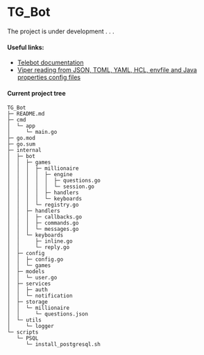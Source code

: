 # TG_Bot
The project is under development . . .
#### Useful links:
- [Telebot documentation](https://godoc.org/gopkg.in/telebot.v3)
- [Viper reading from JSON, TOML, YAML, HCL, envfile and Java properties config files](https://github.com/spf13/viper/tree/master)

#### Current project tree
```
TG_Bot
├─ README.md
├─ cmd
│  └─ app
│     └─ main.go
├─ go.mod
├─ go.sum
├─ internal
│  ├─ bot
│  │  ├─ games
│  │  │  ├─ millionaire
│  │  │  │  ├─ engine
│  │  │  │  │  ├─ questions.go
│  │  │  │  │  └─ session.go
│  │  │  │  ├─ handlers
│  │  │  │  └─ keyboards
│  │  │  └─ registry.go
│  │  ├─ handlers
│  │  │  ├─ callbacks.go
│  │  │  ├─ commands.go
│  │  │  └─ messages.go
│  │  └─ keyboards
│  │     ├─ inline.go
│  │     └─ reply.go
│  ├─ config
│  │  ├─ config.go
│  │  └─ games
│  ├─ models
│  │  └─ user.go
│  ├─ services
│  │  ├─ auth
│  │  └─ notification
│  ├─ storage
│  │  └─ millionaire
│  │     └─ questions.json
│  └─ utils
│     └─ logger
└─ scripts
   └─ PSQL
      └─ install_postgresql.sh

```